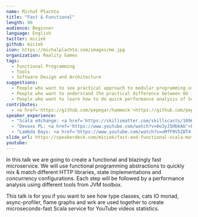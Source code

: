 ```yaml
---
name: Michał Płachta
title: "Fast & Functional"
length: 90
audience: Beginner
language: English
twitter: miciek
github: miciek
icon: https://michalplachta.com/images/me.jpg
organization: Reality Games 
tags:
  - Functional Programming
  - Tools
  - Software Design and Architecture
suggestions:
  - People who want to see practical approach to modular programming using type classes. 
  - People who want to understand the practical difference between OO interfaces and type classes. 
  - People who want to learn how to do quick performance analysis of Scala/JVM apps.
contributes:
  - <a href='https://github.com/pepegar/hammock'>https://github.com/pepegar/hammock</a>
speaker_experience:
  - "Scala eXchange: <a href='https://skillsmatter.com/skillscasts/10961-freestyle-free-and-tagless-separation-of-concerns-on-steroids'>https://skillsmatter.com/skillscasts/10961-freestyle-free-and-tagless-separation-of-concerns-on-steroids</a>"
  - "Devoxx PL: <a href='https://www.youtube.com/watch?v=0o3yJ5HbkAU'>https://www.youtube.com/watch?v=0o3yJ5HbkAU</a>"
  - "Lambda Days: <a href='https://www.youtube.com/watch?v=oMfF9V52DT4'>https://www.youtube.com/watch?v=oMfF9V52DT4</a>"
slide_url: https://speakerdeck.com/miciek/fast-and-functional-scala-matsuri-jp
youtube:
---
```

In this talk we are going to create a functional and blazingly fast microservice. We will use functional programming abstractions to quickly mix & match different HTTP libraries, state implementations and concurrency configurations. Each step will be followed by a performance analysis using different tools from JVM toolbox.

This talk is for you if you want to see how type classes, cats IO monad, async-profiler, flame graphs and wrk are used together to create microseconds-fast Scala service for YouTube videos statistics.

